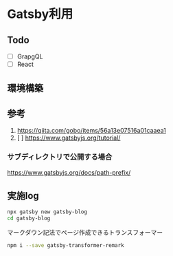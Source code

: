 # Gatsby利用

## Todo

- [ ] GrapgQL
- [ ] React

## 環境構築

## 参考

1. <https://qiita.com/gobo/items/56a13e07516a01caaea1>
2. [ ] <https://www.gatsbyjs.org/tutorial/>

### サブディレクトリで公開する場合

<https://www.gatsbyjs.org/docs/path-prefix/>

## 実施log

```bash
npx gatsby new gatsby-blog
cd gatsby-blog
```

マークダウン記法でページ作成できるトランスフォーマー

```bash
npm i --save gatsby-transformer-remark
```
